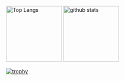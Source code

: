 <p align="left"> 
  <img alt="Top Langs" height="150px" src="https://github-readme-stats.vercel.app/api/top-langs/?username=imamura-slab&layout=compact&show_icons=true&theme=onedark" />
  <img alt="github stats" height="150px" src="https://github-readme-stats.vercel.app/api?username=imamura-slab&theme=onedark&show_icons=ture" />
</p>

[![trophy](https://github-profile-trophy.vercel.app/?username=imamura-slab&theme=onedark&column=7
)](https://github.com/ryo-ma/github-profile-trophy)


<!--
**imamura-slab/imamura-slab** is a ✨ _special_ ✨ repository because its `README.md` (this file) appears on your GitHub profile.

Here are some ideas to get you started:

- 🔭 I’m currently working on ...
- 🌱 I’m currently learning ...
- 👯 I’m looking to collaborate on ...
- 🤔 I’m looking for help with ...
- 💬 Ask me about ...
- 📫 How to reach me: ...
- 😄 Pronouns: ...
- ⚡ Fun fact: ...
-->
